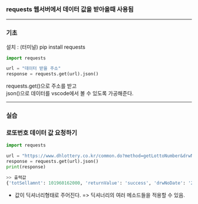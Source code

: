 ### requests 웹서버에서 데이터 값을 받아올때 사용됨
---
### 기초

설치 : (터미널) pip install requests

```python
import requests

url = "데이터 받을 주소"
response = requests.get(url).json()
```
requests.get()으로 주소를 받고<br>
json()으로 데이터를 vscode에서 볼 수 있도록 가공해준다.

---
### 실습
### 로또번호 데이터 값 요청하기

```python
import requests

url = "https://www.dhlottery.co.kr/common.do?method=getLottoNumber&drwNo=1021"
response = requests.get(url).json()
print(response)

>> 출력값 
{'totSellamnt': 101960162000, 'returnValue': 'success', 'drwNoDate': '2022-06-25', 'firstWinamnt': 2108962250, 'drwtNo6': 45, 'drwtNo4': 24, 'firstPrzwnerCo': 12, 'drwtNo5': 29, 'bnusNo': 16, 'firstAccumamnt': 25307547000, 'drwNo': 1021, 'drwtNo2': 15, 'drwtNo3': 17, 'drwtNo1': 12}

```

- 값이 딕셔너리형태로 주어진다. => 딕셔너리의 여러 메소드들을 적용할 수 있음.



